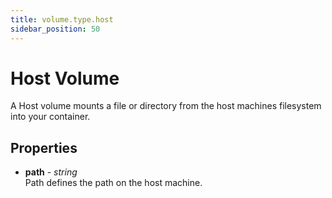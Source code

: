 ```yaml
---
title: volume.type.host
sidebar_position: 50
---
```


# Host Volume

A Host volume mounts a file or directory from the host machines filesystem into your container.

## Properties

* __path__ - _string_<br/>
  Path defines the path on the host machine.
